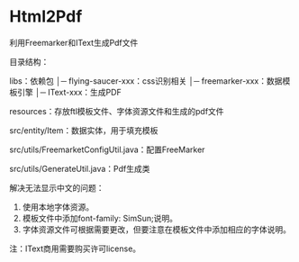 # Html2Pdf

利用Freemarker和IText生成Pdf文件

目录结构：

libs：依赖包
  │─ flying-saucer-xxx：css识别相关
  │─ freemarker-xxx：数据模板引擎
  │─ IText-xxx：生成PDF
  
resources：存放ftl模板文件、字体资源文件和生成的pdf文件

src/entity/Item：数据实体，用于填充模板

src/utils/FreemarketConfigUtil.java：配置FreeMarker

src/utils/GenerateUtil.java：Pdf生成类


解决无法显示中文的问题：
1. 使用本地字体资源。
2. 模板文件中添加font-family: SimSun;说明。
3. 字体资源文件可根据需要更改，但要注意在模板文件中添加相应的字体说明。

注：IText商用需要购买许可license。

